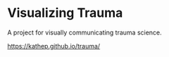 # Visualizing Trauma

A project for visually communicating trauma science.

https://kathep.github.io/trauma/
